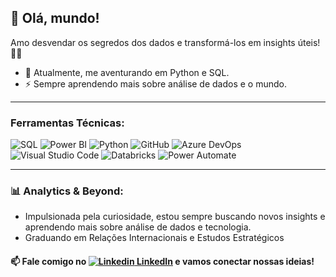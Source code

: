 ## 👋 Olá, mundo!

Amo desvendar os segredos dos dados e transformá-los em insights úteis! 👩‍💻

- 🔭 Atualmente, me aventurando em Python e SQL.
- ⚡ Sempre aprendendo mais sobre análise de dados e o mundo.

<hr />

### Ferramentas Técnicas: 

![SQL](https://img.shields.io/badge/-SQL-000000?style=flat&logo=postgresql)
![Power BI](https://img.shields.io/badge/-Power%20BI-000000?style=flat-square&logo=powerbi&logoColor=white)
![Python](https://img.shields.io/badge/-Python-000000?style=flat&logo=python)
![GitHub](https://img.shields.io/badge/-GitHub-000000?style=flat&logo=github)
![Azure DevOps](https://img.shields.io/badge/-Azure%20DevOps-000000?style=flat-square&logo=azure-devops&logoColor=white)
![Visual Studio Code](https://img.shields.io/badge/-VSCode-000000?style=flat&logo=visual-studio-code)
![Databricks](https://img.shields.io/badge/-Databricks-000000?style=flat-square&logo=databricks&logoColor=white)
![Power Automate](https://img.shields.io/badge/-Power%20Automate-000000?style=flat-square&logoColor=white)

<hr />

### 📊 Analytics & Beyond:
- Impulsionada pela curiosidade, estou sempre buscando novos insights e aprendendo mais sobre análise de dados e tecnologia.
- Graduando em Relações Internacionais e Estudos Estratégicos

#### 📫 Fale comigo no [![Linkedin](https://i.stack.imgur.com/gVE0j.png) LinkedIn](https://www.linkedin.com/in/dayane-brito-15a238204/) e vamos conectar nossas ideias!

